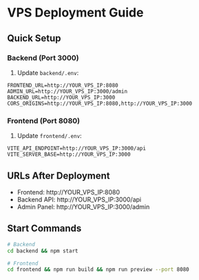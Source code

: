 # VPS Deployment Guide

## Quick Setup

### Backend (Port 3000)
1. Update `backend/.env`:
```
FRONTEND_URL=http://YOUR_VPS_IP:8080
ADMIN_URL=http://YOUR_VPS_IP:3000/admin
BACKEND_URL=http://YOUR_VPS_IP:3000
CORS_ORIGINS=http://YOUR_VPS_IP:8080,http://YOUR_VPS_IP:3000
```

### Frontend (Port 8080)
1. Update `frontend/.env`:
```
VITE_API_ENDPOINT=http://YOUR_VPS_IP:3000/api
VITE_SERVER_BASE=http://YOUR_VPS_IP:3000
```

## URLs After Deployment
- Frontend: http://YOUR_VPS_IP:8080
- Backend API: http://YOUR_VPS_IP:3000/api
- Admin Panel: http://YOUR_VPS_IP:3000/admin

## Start Commands
```bash
# Backend
cd backend && npm start

# Frontend  
cd frontend && npm run build && npm run preview --port 8080
```